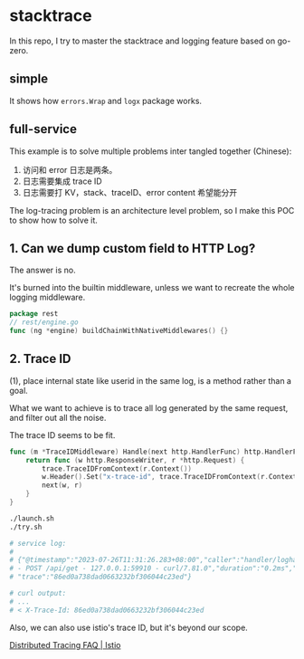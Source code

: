 # stacktrace

In this repo, I try to master the stacktrace and logging feature based on go-zero.

## simple

It shows how `errors.Wrap` and `logx` package works.

## full-service

This example is to solve multiple problems inter tangled together (Chinese):

1. 访问和 error 日志是两条。
2. 日志需要集成 trace ID
3. 日志需要打 KV，stack、traceID、error content 希望能分开

The log-tracing problem is an architecture level problem,
so I make this POC to show how to solve it.

## 1. Can we dump custom field to HTTP Log?

The answer is no.

It's burned into the builtin middleware, unless we want to recreate the whole logging middleware.

```go
package rest
// rest/engine.go
func (ng *engine) buildChainWithNativeMiddlewares() {}
```

## 2. Trace ID

(1), place internal state like userid in the same log, is a method rather than a goal.

What we want to achieve is to trace all log generated by the same request, and filter out all the noise.

The trace ID seems to be fit.

```go
func (m *TraceIDMiddleware) Handle(next http.HandlerFunc) http.HandlerFunc {
    return func (w http.ResponseWriter, r *http.Request) {
        trace.TraceIDFromContext(r.Context())
        w.Header().Set("x-trace-id", trace.TraceIDFromContext(r.Context()))
        next(w, r)
    }
}
```

```bash
./launch.sh
./try.sh

# service log:
#
# {"@timestamp":"2023-07-26T11:31:26.283+08:00","caller":"handler/loghandler.go:196","content":"[HTTP] 200 
# - POST /api/get - 127.0.0.1:59910 - curl/7.81.0","duration":"0.2ms","level":"info","span":"866fcc01f46752cf",
# "trace":"86ed0a738dad0663232bf306044c23ed"}

# curl output:
# ...
# < X-Trace-Id: 86ed0a738dad0663232bf306044c23ed
```

Also, we can also use istio's trace ID, but it's beyond our scope.

[Distributed Tracing FAQ | Istio](https://istio.io/latest/about/faq/distributed-tracing/)
